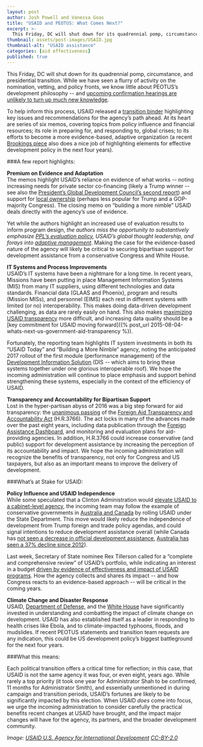```yaml
---
layout: post
author: Josh Powell and Vanessa Goas
title: "USAID and PEOTUS: What Comes Next?"
excerpt: >-
  This Friday, DC will shut down for its quadrennial pomp, circumstance, and presidential transition. While we have seen a flurry of activity on the nomination, vetting, and policy fronts, we know little about PEOTUS’s development philosophy -- and upcoming confirmation hearings are unlikely to turn up much new knowledge...
thumbnail: assets/post-images/USAID.jpg
thumbnail-alt: "USAID assistance"
categories: [aid effectiveness]
published: true
---
```


This Friday, DC will shut down for its quadrennial pomp, circumstance, and presidential transition. While we have seen a flurry of activity on the nomination, vetting, and policy fronts, we know little about PEOTUS’s development philosophy -- and [upcoming confirmation hearings are unlikely to turn up much new knowledge](http://www.cgdev.org/blog/tillerson-hearings). 

To help inform this process, USAID released a [transition binder](http://www.ictworks.org/wp-content/uploads/2016/12/USAID-Transition-brief-2016.pdf) highlighting key issues and recommendations for the agency’s path ahead. At its heart are series of six memos, covering topics from policy influence and financial resources; its role in preparing for, and responding to, global crises; to its efforts to become a more evidence-based, adaptive organization (a recent [Brookings piece](https://www.brookings.edu/blog/up-front/2017/01/10/10-elements-for-an-effective-trump-foreign-aid-program/) also does a nice job of highlighting elements for effective development policy in the next four years).

###A few report highlights:

**Premium on Evidence and Adaptation**  
The memos highlight USAID’s reliance on evidence of what works --  noting increasing needs for private sector co-financing (likely a Trump winner -- see also the [President’s Global Development Council’s second report](https://www.usaid.gov/sites/default/files/documents/9276/GDC_Report10_26_2016.pdf)) and support for [local ownership](https://www.powerofownership.org) (perhaps less popular for Trump and a GOP-majority Congress). The closing memo on “building a more nimble” USAID deals directly with the agency’s use of evidence. 

Yet while the authors highlight an increased use of evaluation results to inform program design, *the authors miss the opportunity to substantively emphasize [PPL’s evaluation policy](https://www.usaid.gov/evaluation/policy), USAID’s global thought leadership, and forays into [adaptive management](https://usaidlearninglab.org)*. Making the case for the evidence-based nature of the agency will likely be critical to securing bipartisan support for development assistance from a conservative Congress and White House.

**IT Systems and Process Improvements**  
USAID’s IT systems have been a nightmare for a long time. In recent years, Missions have been putting in place Management Information Systems (MIS) from many IT suppliers, using different technologies and data standards. Financial data (GLAAS and Phoenix), program and results (Mission MISs), and personnel (EIMS) each rest in different systems with limited (or no) interoperability. This makes doing data-driven development challenging, as data are rarely easily on hand. This also makes [maximizing USAID transparency](https://www.interaction.org/newsroom/blog/usaid-moving-aid-transparency) more difficult, and increasing data quality should be a [key commitment for USAID moving forward]({% post_url 2015-08-04-whats-next-us-government-aid-transparency %}).

Fortunately, the reporting team highlights IT system investments in both its “USAID Today” and “Building a More Nimble” agency, noting the anticipated 2017 rollout of the first module (performance management) of the [Development Information Solution](http://pdf.usaid.gov/pdf_docs/PBAAE604.pdf) (DIS -- which aims to bring these systems together under one glorious interoperable roof). We hope the incoming administration will continue to place emphasis and support behind strengthening these systems, especially in the context of the efficiency of USAID.

**Transparency and Accountability for Bipartisan Support**  
Lost in the hyper-partisan abyss of 2016 was a big step forward for aid transparency: the [unanimous passing](http://modernizeaid.net/2016/07/foreign-aid-accountability-bill-unanimously-approved-congress-heads-president-signature/) of the [Foreign Aid Transparency and Accountability Act](http://modernizeaid.net/2016/07/foreign-aid-accountability-bill-unanimously-approved-congress-heads-president-signature/) (H.R.3766). The act locks in many of the advances made over the past eight years, including data publication through the [Foreign Assistance Dashboard](http://beta.foreignassistance.gov), and monitoring and evaluation plans for aid-providing agencies. In addition, H.R.3766 could increase conservative (and public) support for development assistance by increasing the perception of its accountability and impact. We hope the incoming administration will recognize the benefits of transparency, not only for Congress and US taxpayers, but also as an important means to improve the delivery of development.

###What’s at Stake for USAID: 

**Policy Influence and USAID Independence**  
While some speculated that a Clinton Administration would [elevate USAID to a cabinet-level agency](https://www.devex.com/news/what-would-hillary-clinton-s-us-aid-agenda-look-like-85026), the incoming team may follow the example of conservative governments in [Australia and Canada](https://www.devex.com/news/inside-the-takedowns-of-ausaid-and-cida-85278) by rolling USAID under the State Department. This move would likely reduce the independence of development from Trump foreign and trade policy agendas, and could signal intentions to reduce development assistance overall (while Canada has [not seen a decrease in official development assistance](https://stats.oecd.org/qwids/#?x=1&y=6&f=4:1,2:1,3:51,5:4,7:1&q=4:1+2:1+3:51+5:4+7:1+1:6+6:2010,2011,2012,2013,2014,2015), [Australia has seen a 37% decline since 2012](https://stats.oecd.org/qwids/#?x=1&y=6&f=4:1,2:1,3:51,5:4,7:1&q=4:1+2:1+3:51+5:4+7:1+1:6+6:2010,2011,2012,2013,2014,2015)).

Last week, Secretary of State nominee Rex Tillerson called for a “complete and comprehensive review” of USAID’s portfolio, while indicating an interest in a budget [driven by evidence of effectiveness and impact of USAID programs](https://www.devex.com/news/rex-tillerson-outlines-us-aid-vision-with-few-commitments-to-climate-change-and-health-during-senate-hearings-89436). How the agency collects and shares its impact -- and how Congress reacts to an evidence-based approach -- will be critical in the coming years.

**Climate Change and Disaster Response**  
USAID, [Department of Defense](http://minerva.dtic.mil/funded.html), and the [White House](https://www.whitehouse.gov/the-press-office/2015/06/09/fact-sheet-launching-public-private-partnership-empower-climate-resilien) have significantly invested in understanding and combatting the impact of climate change on development. USAID has also established itself as a leader in responding to health crises like Ebola, and to climate-impacted typhoons, floods, and mudslides. If recent PEOTUS statements and transition team requests are any indication, this could be US development policy’s biggest battleground for the next four years.

###What this means:

Each political transition offers a critical time for reflection; in this case, that USAID is not the same agency it was four, or even eight, years ago. While rarely a top priority (it took one year for Administrator Shah to be confirmed, 11 months for Administrator Smith), and essentially unmentioned in during campaign and transition periods, USAID’s fortunes are likely to be significantly impacted by this election. When USAID *does* come into focus, we urge the incoming administration to consider carefully the practical benefits recent changes at USAID have brought, and the impact major changes will have for the agency, its partners, and the broader development community.

*Image: [USAID U.S. Agency for International Development](https://www.flickr.com/photos/usaid_images/4545498449/) [CC-BY-2.0](https://creativecommons.org/licenses/by/2.0/)*
